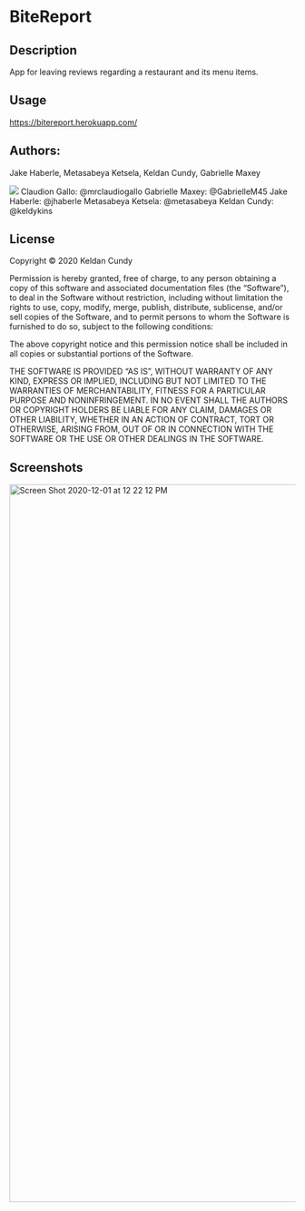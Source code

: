 # BiteReport

## Description

App for leaving reviews regarding a restaurant and its menu items.

## Usage

https://bitereport.herokuapp.com/

## Authors:
Jake Haberle, Metasabeya Ketsela, Keldan Cundy, Gabrielle Maxey

![](http://i.imgur.com/9I6NRUm.png)
Claudion Gallo: @mrclaudiogallo
Gabrielle Maxey: @GabrielleM45
Jake Haberle: @jhaberle
Metasabeya Ketsela: @metasabeya
Keldan Cundy: @keldykins

## License
  
Copyright © 2020 Keldan Cundy

Permission is hereby granted, free of charge, to any person obtaining a copy of this software and associated documentation files (the “Software”), to deal in the Software without restriction, including without limitation the rights to use, copy, modify, merge, publish, distribute, sublicense, and/or sell copies of the Software, and to permit persons to whom the Software is furnished to do so, subject to the following conditions:

The above copyright notice and this permission notice shall be included in all copies or substantial portions of the Software.

THE SOFTWARE IS PROVIDED “AS IS”, WITHOUT WARRANTY OF ANY KIND, EXPRESS OR IMPLIED, INCLUDING BUT NOT LIMITED TO THE WARRANTIES OF MERCHANTABILITY, FITNESS FOR A PARTICULAR PURPOSE AND NONINFRINGEMENT. IN NO EVENT SHALL THE AUTHORS OR COPYRIGHT HOLDERS BE LIABLE FOR ANY CLAIM, DAMAGES OR OTHER LIABILITY, WHETHER IN AN ACTION OF CONTRACT, TORT OR OTHERWISE, ARISING FROM, OUT OF OR IN CONNECTION WITH THE SOFTWARE OR THE USE OR OTHER DEALINGS IN THE SOFTWARE.

## Screenshots

<img width="1266" alt="Screen Shot 2020-12-01 at 12 22 12 PM" src="https://user-images.githubusercontent.com/66789135/100786801-e3eae100-33cf-11eb-9712-9df888aea569.png">

